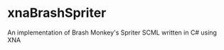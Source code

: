 xnaBrashSpriter
===============

An implementation of Brash Monkey's Spriter SCML written in C# using XNA

